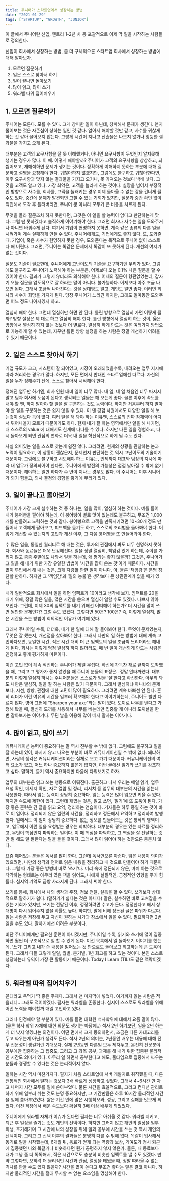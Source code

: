 ```yaml
---
title: 주니어가 스타트업에서 성장하는 방법
date: "2021-01-29"
tags: ["STARTUP", "GROWTH", "JUNIOR"]
---
```


이 글에서 주니어란 신입, 엔트리 1-2년 차 등 포괄적으로 이제 막 일을 시작하는 사람들로 정의한다. 

신입이 회사에서 성장하는 방법, 좀 더 구체적으론 스타트업 회사에서 성장하는 방법에 대해 알아보자. 

1. 모르면 질문하기
2. 일은 스스로 찾아서 하기
3. 일이 끝나면 돌아보기
4. 많이 읽고, 많이 쓰기
5. 워라벨 따위 집어치우기

## 1. 모르면 질문하기
주니어는 모른다. 모를 수 있다. 그게 창피한 일이 아닌데, 창피해서 문제가 생긴다. 왠지 물어보는 것은 자존심이 상하는 일인 것 같다. 알아서 해야할 것만 같고, 사수를 귀찮게 하는 것 같아 물어보지 않는다. 그렇게 시간이 지나고 산출물은 나오지 않거나 엉뚱한 결과물을 가지고 오게 된다. 

대부분은 고객의 요구사항을 잘 못 이해했거나, 아니면 요구사항이 무엇인지 알지못해 생기는 경우가 많다. 이 때. 어떻게 해야할까? 주니어가 고객의 요구사항을 상상하고, 되씹어보고, 재해석하면 문제가 생기는 것이다. 정확하게 이해하지 못하는 부분에 대해 질문하고 설명을 요청해야 한다. 귀찮아하지 않겠지만, 그럼에도 불구하고 귀찮아한다면, 이후 요구사항과 맞지 않는 결과물을 가지고 오거나, 못 가져오는 것보다 백배 낫다. 그것을 고객도 알고 있다. 가장 최악은, 고객을 놀라게 하는 것이다. 실망을 넘어서 부정적인 방향으로 사수를, 회사를, 고객을 놀래키는 경우  이제 돌아올 수 없는 강을 건너게 될 수도 있다. 중간에 문제가 발견되면 고칠 수 있는 기회가 있지만, 질문과 중간 확인 없이 직진해서 도착 후 틀려버리면, 주니어 뿐 아니라 모두가 큰 비용을 치르게 된다. 

무엇을 몰라 질문조차 하지 못한다면, 그것은 이 일을 할 능력이 없다고 판단하는게 맞다. 그럴 땐 못하겠다고 솔직하게 이야기해야 한다. 그러면 회사나 사수는 일을 도와주거나 아니면 바꿔주게 된다. 여기서 기업이 현명하지 못하면, 계속 같은 종류의 다른 일을 시켜가며 계속 실패하게 만들 수 있다. 주니어에게도, 기업에게도 좋지 않다. 또, 도와줄 때, 기업이, 혹은 사수가 현명하지 못한 경우, 도와준다는 목적으로 주니어 없이 스스로 다 해 버린다. 그러면, 주니어는 똑같은 문제에서 똑같이 또 못하게 된다. 개선의 여지가 없는 것이다. 

질문도 기술이 필요한데, 주니어에게 고난이도의 기술을 요구하기엔 무리가 있다. 그럼에도 불구하고 주니어가 노력해야 하는 부분은, 어제보다 오늘 0.1% 나은 질문을 할 수 있어야 한다. 결과가 그렇지 않더라도 의식해야 한다. 어제의 질문이 형편없었는데, 갑자기 오늘 질문을 압도적으로 잘 하라는 말이 아니다. 불가능하다. 어제보다 아주 조금 나으면 된다. 그래서 조금씩 나아진다는 것을 상대방도 알고, 개인도 알면 좋다. 이러면 회사와 사수가 희망을 가지게 된다. 당장 주니어가 느리긴 하지만, 그래도 얼마동안 도와주면 어느 정도 나아지겠지 하고. 

열심히 해야 한다. 그런데 열심히만 하면 안 된다. 틀린 방향으로 열심히 가면 어떻게 될까?  방향 설정은 제 대로 하고 열심히 해야 한다. 틀린 방향에서 열심히 하는 것이, 옳은 방향에서 열심히 하지 않는 것보다 더 별로다. 열심히 하게 만드는 것은 여러가지 방법으로 가능하게 할 수 있는데, 자꾸만 틀린 방향 설정을 하는 사람은 정말 개선하기 어려울 수 있기 때문이다. 

## 2. 일은 스스로 찾아서 하기
기업 규모가 크고, 시스템이 잘 되어있고, 시장이 오래되었을수록, 내려오는 업무 지시에 따라 처리하는 경우가 많다. 하지만, 모든 면에서 반대인 스타트업에선 다르다. 자신의 일을 누가 정해주기 전에, 스스로 찾아서 시작해야 한다.
 
정해진 업무만 하기엔, 회사 인원 대비 일이 너무 많다. 내 일, 네 일 처음엔 너무 따지지 말고 팀과 회사에 도움이 된다고 생각되는 일들은 해 보는게 좋다. 물론 이후에 속도를 내야 할 땐, 하지 말아야 할 일을 잘 구분하는 것도 능력이다. 하지만 처음부터 하지 말아야 할 일을 구분하는 것은 쉽지 않을 수 있다. 이 댄 경험 차원에서도 다양한 일을 해 보는것이 실보다 득이 많다. 여러 일을 해 봐야 하는 이유엔, 스스로의 진짜 잠재력이 어디서 튀어나올지 모르기 때문이기도 하다. 현재 내가 잘 하는 영역에서만 일을 해 나가면, 내 스스로의 value 에 대해서도 한계에 다다를 수 있다. 하지만 다른 일을 경험하고, 다시 돌아오게 되면 관점의 변화로 더욱 내 일을 혁신적으로 하게 될 수도 있다. 

사실 의미있는 일을 스스로 찾는게 쉽진 않다. 그러려면, 현재의 상황을 관찰하는 눈과 노력이 필요하고, 이 상황이 괜찮은지, 문제인지 판단하는 것 역시 고난이도의 기술이기 때문이다. 그럼에도 불구하고 시도해야 하는 이유는, 언제까지 대표와 팀장의 지시에 따라 내 업무가 정의되어야 한다면, 주니어에게 발전의 가능성은 점점 낮아질 수 밖에 없기 때문이다. 해야하는 일만 하다가 수 년이 지나는 경우도 많다. 이 주니어는 이후 시니어가 되기 힘들고, 의사 결정의 경험을 쌓기에 무리가 있다. 

## 3. 일이 끝나고 돌아보기
주니어가 가장 크게 실수하는 것 중 하나는, 일을 많이, 열심히 하는 것이다. 예를 들어 내가 붕어빵을 팔아야 하는데, 이 붕어빵이 별로 맛이 없는데도 불구하고, 무조건 1,000개를 만들려고 노력하는 것과 같다. 붕어빵으로 고객을 만족시키려면 10~30개 정도 만들어서 고객에게 팔아보고, 피드백을 듣기도 하고, 스스로의 조리법을 돌아봐야 한다. 어떻게 개선할 수 있는지의 고민과 개선 이후, 그 다음 붕어빵을 또 만들어봐야 한다. 

수 많은 일을, 동일한 퀄리티로 해 내는 것은, 투자의 관점에서 봐도 너무 현명하지 못하다. 회사와 동료들은 더욱 난감해진다. 일을 정말 열심히, 책임감 있게 하는데, 주야를 가리지 않고 종종 주말에도 나와서 일을 하는데, 왜 평가는 좋지 않을까? 그것은, 주니어가 그 일을 해 내기 위한 가장 유일한 방법이 ‘시간을 많이 쏟는 것’이기 때문이다. 시간을 많이 투입해서 해 내는 것은, 크게 자랑할 만한 일이 아니다. 아, 물론 ‘책임감’은 분명 칭찬할 만하다. 하지만 그 ‘책임감’과 ‘일의 능률’은 생각보다 큰 상관관계가 없을 때가 있다. 

내가 일반적으로 회사에서 일을 하면 임팩트가 10이라고 생각해 보자. 임팩트를 20을 내기 위해, 정말 많은 일을, 많은 시간을 쏟으며 열심히 일할 수도 있겠다. 나쁘지 않아 보인다. 그런데, 이제 30의 임팩트를 내기 위해선 어떠해야 하는가? 더 시간을 많이 쓰면 될만한 문제인가? 그럴 수도 있겠다. 그렇다면 50은? 100은? 즉, 이렇게 열심히, 많은 시간을 쓰는 방법이 회의적인 이유가 여기에 있다. 

그래서 주니어일 수록, 더더욱, 내가 한 일에 대해 잘 돌아봐야 한다. 무엇이 문제였는지, 무엇은 잘 했는지, 개선점을 찾아봐야 한다. 그래서 나만의 일 하는 방법에 대해 계속 고민하다보면, 동일한 시간, 적은 시간 대비 더 큰 임팩트의 일을 조금씩 느리더라도 해내게 된다. 회사는 이렇게 엄청 열심히 하지 않더라도, 매 번 일이 개선되게 만드는 사람은 인정하고 좋게 평가하게 마련이다. 

이런 고민 없이 계속 직진하는 주니어가 제일 무섭다. 확신에 가득찬 채로 끝까지 도착했을 때, 그리고 그 평가가 좋지 않았을 때 주니어 분들의 표정은.. 정말 안타까웠다. 대부분의 이렇게 열심히 하시는 주니어분들은 스스로가 일을 ‘잘’한다고 확신한다. 아무리 봐도 나만큼 열심히, 일을 잘 하는 사람은 없기 때문이다. 그래서 열심히냐 아니냐의 문제보다, 시선, 방향, 관점에 대한 고민이 많이 필요하다. 그러려면 계속 바빠선 안 된다. 흔히 리더가 이런 여유의 시간을 일부러 확보해야 한다고 이야기하는데, 주니어도 별반 다르지 않다. 영어 표현에 “Sharpen your axe”라는 말이 있다. 도끼로 나무를 벤다고 가정해 봤을 때, 열심히 도끼를 사용해서 나무를 베는데만 집중할 게 아니라 도끼날을 한 번 갈아보자는 이야기다. 무딘 날을 이용해 많이 베지 말자는 이야기다. 


## 4. 많이 읽고, 많이 쓰기
커뮤니케이션 능력이 중요하다는 말 역시 진부할 수 밖에 없다. 그럼에도 불구하고 일을 잘 하는데 있어, 빠지지 않고 나오는 부분이 바로 커뮤니케이션일 수 밖에 없다. 왜냐하면, 사람의 생각은 커뮤니케이션이라는 실체로 오고 가기 때문이다. 커뮤니케이션의 여러 요소가 있고, 어느 하나 중요하지 않은게 없지만, 이번 글에선 읽기와 쓰기를 강조하고 싶다. 말하기, 듣기 역시 중요하지만 다음에 다뤄보기로 하자. 

업무의 대부분은 읽고 쓰는 행동으로 이뤄진다. 출근하고 나서 우리는 메일 읽기, 업무 요청 확인, 메세지 확인, 자료 열람 및 정리, 리서치 등 업무의 대부분의 시간을 읽는데 사용한다. 따라서 읽는 능력이 상당히 중요하다. 읽는 능력은 많이 읽으면 키울 수 있다. 하지만 속도에 제한이 있다. 그런데 재밌는 것은, 읽고 쓰면, ‘읽기’에 또 도움이 된다. 가장 좋은 훈련은 긴 글을 읽고 요약, 정리하는 연습이다. 기자들은 하루 종일 하는 것이 바로 이 일이다. 정리되지 않은 일련의 사건을, 정리하고 정돈해서 요약하고 정리하여 발행한다. 일에서도 이 일이 상당히 중요하다. 없는 정보를 만들어오는 것은 창작의 영역이고, 업무에서 이런 일을 요청받는 경우는 희박하다. 대부분의 경우는 있는 자료를 정리하고, 무엇이 핵심인지 파악하는 일이다. 이 때 핵심을 파악하고, 그 핵심을 잘 전달하는 것만 잘 해도 일 잘한다는 말을 들을 것이다. 그래서 많이 읽어야 하는 것만으론 충분치 않다. 

요즘 깨어있는 분들은 독서를 많이 한다. 그런데 독서만으론 아쉽다. 읽은 내용이 의미가 있으려면, 나만의 생각과 언어로 읽은 내용을 정리하고 내 것으로 만들어야 하기 때문이다. 그럴 때 가장 좋은 방벙비 바로 ‘쓰기’다. 머리 속에 정돈되지 않은, 마치 아는 것으로 착각하는 형태로는 아무리 많은 책을 읽어도, 나에게 실질적인, 긍정적인 영향을 주기 힘들다. 심지억 기억도 금방 사라지게 된다. 그래서 써야 한다. 

쓰기를 통해, 회사에서 나의 생각과 주장, 정보 전달, 설득을 할 수 있다. 쓰기보다 상대적으로 말하기가 쉽다. (말하기가 쉽다는 것은 아니다) 말은, 실수하면 바로 고쳐잡을 수 있는 기회가 있지만, 쓰기는 전달된 이후, 정정하려면 수고가 든다. 정정한다고 해서 상대방이 다시 읽어주지 않을 확률도 높다. 하지만, 말에 비해 정돈된 글은 파워가 다르다. 읽는 사람은 저장해 두고 자신이 원하는 시가과 장소에서 읽을 수 있다. 필요하다면 2번 읽을 수도 있다. 말하기에선 어려운 부분이다. 

비단 주니어에게만 필요한 훈련이 아니겠지만, 주니어일 수록, 읽기와 쓰기에 많이 집중하면 훨씬 더 구조적으로 일 할 수 있게 된다. 이전 목록에서 일 돌아보기 이야기를 했는데, ‘쓰기’ 그리고 내가 쓴 내용을 읽어보는 것 만으로도 돌아보고 회고하는데 큰 도움이 된다. 그래서 다들 그렇게 일일, 월별, 분기별, 1년 회고를 하고 있는 것이다. 본인 스스로 성장하는데 유익이 가장 큰 활동이기 때문이다. Today I Learn (TIL)도 같은 맥락이겠다. 


## 5. 워라벨 따위 집어치우기
꼰대라고 욕먹기 딱 좋은 주제다. 그래서 맨 마지막에 넣었다. 여기까지 읽는 사람은 적을테니.. 그래도 적어야겠다. 필자는 워라벨을 존중한다. 심지어 스스로도 워라벨을 위해 어떤 노력을 해야할까 매일 고민하고 있다. 

그러나 인정해야 할 부분이 있다. 예를 들면 대학원 석사학위에 대해서 요즘 말이 많다. (물론 학사 학위 자체에 대한 의문도 생기는 마당에..) 석사 2년 하기보단, 일을 2년 하는게 더 낫지 않겠냐는 의견이다. 어떤 면에서 크게 동의하면서, 조금은 다른 카테고리를 두고 싸우는게 아닌가 생각도 든다. 석사 2년의 의미는, 2년동안 배우는 내용에 대해 전무 전문성이 생길거란 기대보다, 실제 2년동안 다른일 모두 제쳐두고, 온전히 전문분야 공부에만 집중하는 그 집중도, 그리고 그 과목 공부, 과제를 해 내기 위한 집중된 물리적인 시간도 의미가 있다. 아무리 일 하면서 공부한다고 해도, 풀타임으로 집중해서 싸우는 분들과 경쟁할 수 있다는 것은 논리적이지 않다. 

일하는 시간 역시 마찬가지다. 필자가 처음 스타트업에 서버 개발자로 취직했을 때, 다른 전통적인 회사에서 일하는 것보다 3배 빠르게 성장하고 싶었다. 그래서 4~6시간 만 자고 나머지 시간 모두를 일에 쏟아부었다. 물론 시간을 효율적으로, 그리고 컨디션 관리르 하기 위해 일부러 쉬는 것도 분명 중요하지만, 그 기간만큼은 하루 16시간 물리적인 시간을 일에 쏟아부었었다. 짧은 기간 안에 많은 시행착오와, 성공, 그리고 실패를 맛보게 되었다. 이전 직장에서 배운 속도보다 확실히 3배 이상 배우게 되었었다. 

주니어에게 워라벨 자체가 이슈가 된다면 필자는 너무 아쉬울 것 같다. 워라벨 지키고, 퇴근 후 일상을 즐기는 것도 개인의 선택이다. 하지만 그러지 않고 개인의 일상을 일부 희생, 포기해가며 그 시간에 나의 성장을 위해 일과 공부에 시간을 쓰는 것 역시 개인의 선택이다. 그리고 그 선택 이후의 결과들은 분명히 다를 수 밖에 없다. 똑같이 입사해서 동기로 일을 시작했는데, 6개월 뒤, 동료가 얻게 되는 역량과 보상, 기여도가 정시 퇴근에 집중했던 나와 똑같거나 비슷하다면 뭔가 공평하지 않지 않은가. 물론, 내 동료보다 내가 그냥 좀 더 똑똑해서, 적은 시간으로도 충분히 비슷한 임팩트를 낼 수도 있겠다. 만약 그렇다면, 오히려 더 물리적인 시간과 관심, 열정을 태웠을 때, 정말 따라올 수 없는 격차를 만들 수도 있지 않을까? 시간을 많이 쓴다고 무조건 좋다는 말은 결코 아니다. 하지만 물리적인 시간을 절대 무시할 수 없는 요소임을 명심해야 한다. 
